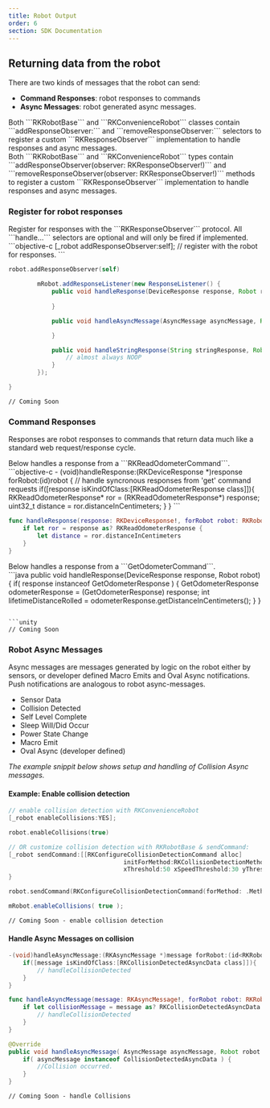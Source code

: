 ```yaml
---
title: Robot Output
order: 6
section: SDK Documentation
---
```

## Returning data from the robot
There are two kinds of messages that the robot can send:
- **Command Responses**: robot responses to commands
- **Async Messages**: robot generated async messages.

<div class="objective-c language-only">
Both ```RKRobotBase``` and ```RKConvenienceRobot``` classes contain ```addResponseObserver:``` and ```removeResponseObserver:``` selectors to register a custom ```RKResponseObserver``` implementation to handle responses and async messages.
</div>

<div class="swift language-only">
Both ```RKRobotBase``` and ```RKConvenienceRobot``` types contain ```addResponseObserver(observer: RKResponseObserver!)``` and ```removeResponseObserver(observer: RKResponseObserver!)``` methods to register a custom ```RKResponseObserver``` implementation to handle responses and async messages.
</div>

### Register for robot responses
<div class = "swift objective-c language-only">
Register for responses with the ```RKResponseObserver``` protocol.  
All ```handle...``` selectors are optional and will only be fired if implemented.
</div>
```objective-c
[_robot addResponseObserver:self]; // register with the robot for responses.
```


```swift
robot.addResponseObserver(self)
```

```java
        mRobot.addResponseListener(new ResponseListener() {
            public void handleResponse(DeviceResponse response, Robot robot) {
                
            }

            public void handleAsyncMessage(AsyncMessage asyncMessage, Robot robot) {

            }

            public void handleStringResponse(String stringResponse, Robot robot) {
            	// almost always NOOP
            }
        });

}
```

```unity
// Coming Soon
```

### Command Responses
Responses are robot responses to commands that return data much like a standard web request/response cycle.  

<div class="swift sobjective-c language-only">
Below handles a response from a ```RKReadOdometerCommand```.
</div>
```objective-c
- (void)handleResponse:(RKDeviceResponse *)response forRobot:(id<RKRobotBase>)robot {
	// handle syncronous responses from 'get' command requests
	if([response isKindOfClass:[RKReadOdometerResponse class]]){
		RKReadOdometerResponse* ror = (RKReadOdometerResponse*) response;
		uint32_t distance = ror.distanceInCentimeters;
	}
}
```

```swift
func handleResponse(response: RKDeviceResponse!, forRobot robot: RKRobotBase!) {
    if let ror = response as? RKReadOdometerResponse {
        let distance = ror.distanceInCentimeters
    }
}

```

<div class="java language-only">
Below handles a response from a ```GetOdometerCommand```.
</div>
```java
public void handleResponse(DeviceResponse response, Robot robot) {
	if( response instanceof GetOdometerResponse ) {
        GetOdometerResponse odometerResponse = (GetOdometerResponse) response;
        int lifetimeDistanceRolled = odometerResponse.getDistanceInCentimeters();
    }
}

```

```unity
// Coming Soon

```

### Robot Async Messages
Async messages are messages generated by logic on the robot either by sensors, or developer defined Macro Emits and Oval Async notifications.  Push notifications are analogous to robot async-messages.
- Sensor Data
- Collision Detected
- Self Level Complete
- Sleep Will/Did Occur
- Power State Change
- Macro Emit
- Oval Async (developer defined)

*The example snippit below shows setup and handling of Collision Async messages.*

#### Example: Enable collision detection

```objective-c
// enable collision detection with RKConvenienceRobot
[_robot enableCollisions:YES];
```

```swift
robot.enableCollisions(true)
```

```objective-c
// OR customize collision detection with RKRobotBase & sendCommand:
[_robot sendCommand:[[RKConfigureCollisionDetectionCommand alloc]
								initForMethod:RKCollisionDetectionMethod3
								xThreshold:50 xSpeedThreshold:30 yThreshold:200 ySpeedThreshold:0 postTimeDeadZone:.2]];
}
```

```swift
robot.sendCommand(RKConfigureCollisionDetectionCommand(forMethod: .Method3, xThreshold: 50, xSpeedThreshold: 30, yThreshold: 200, ySpeedThreshold: 0, postTimeDeadZone: 0.2))
```

```java
mRobot.enableCollisions( true );
```

```unity
// Coming Soon - enable collision detection
```

#### Handle Async Messages on collision
```objective-c
-(void)handleAsyncMessage:(RKAsyncMessage *)message forRobot:(id<RKRobotBase>)robot {
	if([message isKindOfClass:[RKCollisionDetectedAsyncData class]]){
		// handleCollisionDetected
	}
}
```

```swift
func handleAsyncMessage(message: RKAsyncMessage!, forRobot robot: RKRobotBase!) {
    if let collisionMessage = message as? RKCollisionDetectedAsyncData {
        // handleCollisionDetected
    }
}
```

```java
@Override
public void handleAsyncMessage( AsyncMessage asyncMessage, Robot robot ) {
    if( asyncMessage instanceof CollisionDetectedAsyncData ) {
        //Collision occurred.
    }
}
```

```unity
// Coming Soon - handle Collisions
```
